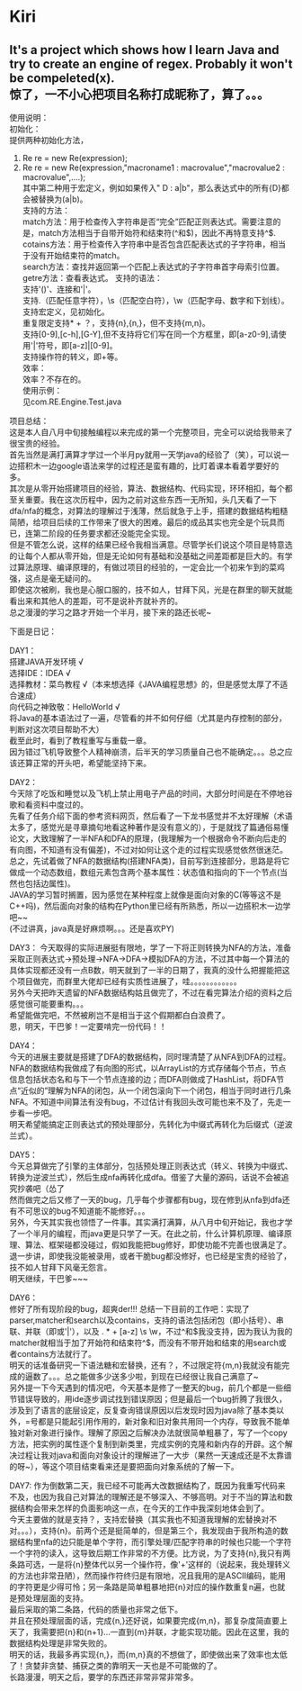# Kiri
It's a project which shows how I learn Java and try to create an engine of regex. Probably it won't be compeleted(x).  
惊了，一不小心把项目名称打成昵称了，算了。。。  
----------------------------------------------------------------------------------  
使用说明：  
初始化：  
提供两种初始化方法，  
1. Re re = new Re(expression);  
2. Re re = new Re(expression,"macroname1 : macrovalue","macrovalue2 : macrovalue",....);  
其中第二种用于宏定义，例如如果传入" D : a|b"，那么表达式中的所有{D}都会被替换为(a|b)。  
支持的方法：  
match方法：用于检查传入字符串是否“完全”匹配正则表达式。需要注意的是，match方法相当于自带开始符和结束符(^和$)，因此不再特意支持^$.  cotains方法：用于检查传入字符串中是否包含匹配表达式的子字符串，相当于没有开始结束符的match。  
search方法：查找并返回第一个匹配上表达式的子字符串首字母索引位置。  
getre方法：查看表达式。
支持的语法：  
支持'()'、连接和'|'。  
支持.（匹配任意字符），\s（匹配空白符），\w（匹配字母、数字和下划线）。  
支持宏定义，见初始化。  
重复限定支持* + ？，支持{n},{n,}，但不支持{m,n}。  
支持[0-9],[c-h],[G-Y],但不支持将它们写在同一个方框里，即[a-z0-9],请使用'|'符号，即[a-z]|[0-9]。  
支持操作符的转义，即\+等。  
效率：  
效率？不存在的。  
使用示例：  
见com.RE.Engine.Test.java
  


项目总结：  
这是本人自八月中旬接触编程以来完成的第一个完整项目，完全可以说给我带来了很宝贵的经验。  
首先当然是满打满算才学过一个半月py就用一天学java的经验了（笑），可以说一边搭积木一边google语法来学的过程还是蛮有趣的，比盯着课本看着学要好的多。  
其次是从零开始搭建项目的经验，算法、数据结构、代码实现，环环相扣，每个都至关重要。我在这次历程中，因为之前对这些东西一无所知，头几天看了一下dfa/nfa的概念，对算法的理解过于浅薄，然后就急于上手，搭建的数据结构粗糙简陋，给项目后续的工作带来了很大的困难。最后的成品其实也完全是个玩具而已，连第二阶段的任务要求都还没能完全实现。    
但是不管怎么说，这样的结果已经令我相当满意。尽管学长们说这个项目是特意选的让每个人都从零开始，但是无论如何有基础和没基础之间差距都是巨大的。有学过算法原理、编译原理的，有做过项目的经验的，一定会比一个初来乍到的菜鸡强，这点是毫无疑问的。  
即使这次被刷，我也是心服口服的，技不如人，甘拜下风，光是在群里的聊天就能看出来和其他人的差距，可不是说补齐就补齐的。  
总之漫漫的学习之路才开始一个半月，接下来的路还长呢~  
  


下面是日记：    
  

  



DAY1：  
搭建JAVA开发环境 √  
选择IDE：IDEA  √  
选择教材：菜鸟教程  √（本来想选择《JAVA编程思想》的，但是感觉太厚了不适合速成）  
向代码之神致敬：HelloWorld  √  
将Java的基本语法过了一遍，尽管看的并不如何仔细（尤其是内存控制的部分，判断对这次项目帮助不大）  
截至此时，看到了教程重写与重载一章。  
因为错过飞机导致整个人精神崩溃，后半天的学习质量自己也不能确定。。。总之应该还算正常的开头吧，希望能坚持下来。   
  
  
DAY2：  
今天除了吃饭和睡觉以及飞机上禁止用电子产品的时间，大部分时间是在不停地谷歌和看资料中度过的。  
先看了任务介绍下面的参考资料网页，然后看了一下龙书感觉并不太好理解（术语太多了，感觉光是寻章摘句地看这种著作是没有意义的），于是就找了篇通俗易懂论文，大致理解了一半NFA和DFA的原理，(我理解为一个根据命令不断向后走的有向图，不知道有没有偏差)，不过对如何让这个走的过程实现感觉依然很迷茫。  
总之，先试着做了NFA的数据结构(搭建NFA类)，目前写到连接部分，思路是将它做成一个动态数组，数组元素包含两个基本属性：状态值和指向的下一个节点(当然也包括边属性)。  
JAVA的学习暂时搁置，因为感觉在某种程度上就像是面向对象的C(等等这不是C++吗)，然后面向对象的结构在Python里已经有所熟悉，所以一边搭积木一边学吧~~  
(不过讲真，java真是好麻烦啊。。。还是喜欢PY)  
  

DAY3：
今天取得的实际进展挺有限地，学了一下将正则转换为NFA的方法，准备采取正则表达式→预处理→NFA→DFA→模拟DFA的方法，不过其中每一个算法的具体实现都还没有一点B数，明天就到了一半的日期了，我真的没什么把握能把这个项目做完，而群里大佬却已经有实质性进展了，哇。。。。。。。。。。。。  
另外今天把昨天遗留的NFA数据结构姑且做完了，不过在看完算法介绍的资料之后感觉很可能要重构。。。  
希望能做完吧，不然被刷岂不是相当于这个假期都白白浪费了。  
恩，明天，干巴爹！一定要啃完一份代码！！  

DAY4：  
今天的进展主要就是搭建了DFA的数据结构，同时理清楚了从NFA到DFA的过程。NFA的数据结构我做成了有向图的形式，以ArrayList的方式存储每个节点，节点信息包括状态名和与下一个节点连接的边；而DFA则做成了HashList，将DFA节点“近似的”理解为NFA的闭包，从一个闭包滚向下一个闭包，相当于同时进行几条NFA。不知道中间算法有没有bug，不过估计有我回头改可能也来不及了，先走一步看一步吧。  
明天希望能搞定正则表达式的预处理部分，先转化为中缀式再转化为后缀式（逆波兰式）。   

DAY5：  
今天总算做完了引擎的主体部分，包括预处理正则表达式（转义、转换为中缀式、转换为逆波兰式），然后生成nfa再转化成dfa。借鉴了大量的源码，话说不会被追究抄袭吧（怂了  
然而做完之后又修了一天的bug，几乎每个步骤都有bug，现在修到从nfa到dfa还有不可思议的bug不知道能不能修好。。。  
另外，今天其实我也领悟了一件事。其实满打满算，从八月中旬开始记，我也才学了一个半月的编程，而java更是只学了一天。在此之前，什么计算机原理、编译原理、算法、框架碰都没碰过，假如我能把bug修好，即使功能不完善也很满足了。  
退一步讲，即使我没能被录用，或者干脆bug都没修好，也已经是宝贵的经验了，技不如人甘拜下风毫无怨言。  
明天继续，干巴爹~~~  
  
DAY6：  
修好了所有现阶段的bug，超爽der!!!
总结一下目前的工作吧：实现了parser,matcher和search以及contains，支持的语法包括闭包（即小括号）、串联、并联（即或'|'），以及 . * + [a-z] \s \w，不过^和$我没支持，因为我认为我的matcher就相当于加了开始符和结束符^$，而没有不带开始和结束的用search或者contains方法就行了。  
明天的话准备研究一下语法糖和宏替换，还有？，不过限定符{m,n}我就没有能完成的逼数了。。。总之能做多少送多少啦，到现在已经很让我自己满意了~  
另外提一下今天遇到的情况吧，今天基本是修了一整天的bug，前几个都是一些细节错误导致的，用ide逐步调试找到错误原因；但是最后一个bug折腾了我很久，涉及到了语言的底层设定，反复查询错误原因以后发现时因为java除了基本类以外，=号都是只能起引用作用的，新对象和旧对象共用同一个内存，导致我不能单独对新对象进行操作。理解了原因之后解决办法就很简单粗暴了，写了一个copy方法，把实例的属性逐个复制到新类里，完成实例的克隆和新内存的开辟。这个解决过程让我对java和面向对象设计的理解进了一大步（果然一天速成还是不太靠谱的呀~），等这个项目结束看来还是要把面向对象系统的了解一下。  
  
DAY7:
作为倒数第二天，我已经不可能再大改数据结构了，既因为我重写代码来不及，也因为我自己对算法的理解还是不够深入、不够高明。对于不当的算法和数据结构会带来怎样的负面影响这一点，在今天的工作中我深刻地体会到了。  
今天主要做的就是支持？，支持宏替换（其实我也不知道我理解的宏替换对不对。。。），支持{n}。前两个还是挺简单的，但是第三个，我发现由于我所构造的数据结构里nfa的边只能是单个字符，而引擎处理/匹配字符串的时候也只能一个字符一个字符的读入，这导致后期工作非常的不方便。比方说，为了支持{n},我只有两条路可选，一是将{n}整体代以另一个操作符，像'+'这样的（说起来，我处理转义的方法也非常丑陋），然而操作符终归是有限地，况且我用的是ASCII编码，能用的字符更是少得可怜；另一条路是简单粗暴地把{n}对应的操作数重复n遍，也就是预处理层面的支持。  
最后采取的第二条路，代码的质量也非常之低下。  
并且在预处理层面的话，完成{n,}还好说，如果要完成{m,n}，那复杂度简直要上天了，我需要把{n}和{n+1}...一直到{m}并联，才能实现功能。因此在这里，我的数据结构处理是非常失败的。  
明天的话，我最多再实现{n,}，而{m,n}真的不想做了，即使做出来了效率也太低了！贪婪非贪婪、捕获之类的靠明天一天也是不可能做的了。  
长路漫漫，明天之后，要学的东西还非常非常非常多。  


